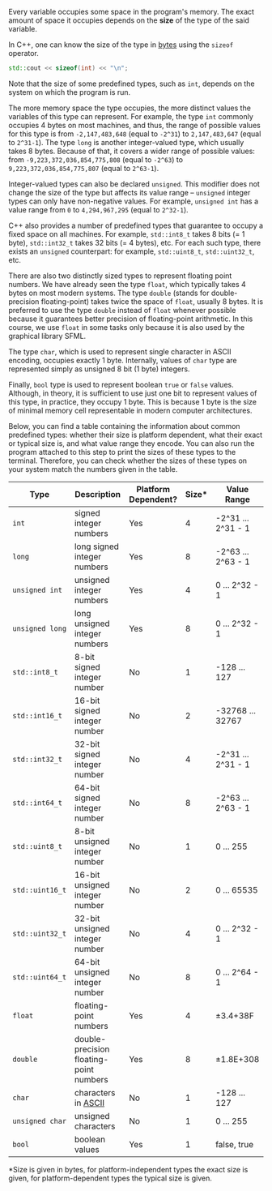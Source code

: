 Every variable occupies some space in the program's memory. 
The exact amount of space it occupies depends on the 
**size** of the type of the said variable. 

In C++, one can know the size of the type in 
[bytes](https://en.wikipedia.org/wiki/Byte) 
using the `sizeof` operator.

```c++
std::cout << sizeof(int) << "\n";
```

Note that the size of some predefined types, such as `int`, depends 
on the system on which the program is run.

The more memory space the type occupies, 
the more distinct values the variables of this type can represent.
For example, the type `int` commonly occupies 4 bytes on
most machines, and thus, the range of possible values for this type 
is from `-2,147,483,648` (equal to `-2^31`) to `2,147,483,647` (equal to `2^31-1`).
The type `long` is another integer-valued type, which usually takes 8 bytes.
Because of that, it covers a wider range of possible values:
from `-9,223,372,036,854,775,808` (equal to `-2^63`) to `9,223,372,036,854,775,807` (equal to `2^63-1`).

Integer-valued types can also be declared `unsigned`.
This modifier does not change the size of the type 
but affects its value range – `unsigned` integer types
can only have non-negative values.
For example, `unsigned int` has a value range 
from `0` to `4,294,967,295` (equal to `2^32-1`).

C++ also provides a number of predefined types that 
guarantee to occupy a fixed space on all machines. 
For example, `std::int8_t` takes 8 bits (= 1 byte),
`std::int32_t` takes 32 bits (= 4 bytes), etc. 
For each such type, there exists an `unsigned` counterpart: 
for example, `std::uint8_t`, `std::uint32_t`, etc.

There are also two distinctly sized types to represent
floating point numbers. We have already seen the type `float`,
which typically takes 4 bytes on most modern systems.
The type `double` (stands for double-precision floating-point)
takes twice the space of `float`, usually 8 bytes. 
It is preferred to use the type `double` instead of `float`
whenever possible because it guarantees better precision 
of floating-point arithmetic.
In this course, we use `float` in some tasks 
only because it is also used by the graphical library SFML.

The type `char`, which is used to represent single character 
in ASCII encoding, occupies exactly 1 byte.
Internally, values of `char` type are represented simply 
as unsigned 8 bit (1 byte) integers.

Finally, `bool` type is used to represent boolean `true` or `false` values.
Although, in theory, it is sufficient to use just one bit to represent 
values of this type, in practice, they occupy 1 byte.
This is because 1 byte is the size of minimal memory cell representable 
in modern computer architectures.

Below, you can find a table containing the information about common predefined types:
whether their size is platform dependent, what their exact or typical size is,
and what value range they encode. 
You can also run the program attached to this step to print 
the sizes of these types to the terminal. 
Therefore, you can check whether the sizes of these types on your system 
match the numbers given in the table.

| Type            | Description                                                | Platform Dependent? | Size* | Value Range        |
|-----------------|------------------------------------------------------------|---------------------|-------|--------------------|
| `int`           | signed integer numbers                                     | Yes                 | 4     | -2^31 ... 2^31 - 1 |
| `long`          | long signed integer numbers                                | Yes                 | 8     | -2^63 ... 2^63 - 1 |
| `unsigned int`  | unsigned integer numbers                                   | Yes                 | 4     | 0 ... 2^32 - 1     |
| `unsigned long` | long unsigned integer numbers                              | Yes                 | 8     | 0 ... 2^32 - 1     |
| `std::int8_t`   | 8-bit signed integer number                                | No                  | 1     | -128 ... 127       |
| `std::int16_t`  | 16-bit signed integer number                               | No                  | 2     | -32768 ... 32767   |
| `std::int32_t`  | 32-bit signed integer number                               | No                  | 4     | -2^31 ... 2^31 - 1 |
| `std::int64_t`  | 64-bit signed integer number                               | No                  | 8     | -2^63 ... 2^63 - 1 |
| `std::uint8_t`  | 8-bit unsigned integer number                              | No                  | 1     | 0 ... 255          |
| `std::uint16_t` | 16-bit unsigned integer number                             | No                  | 2     | 0 ... 65535        |
| `std::uint32_t` | 32-bit unsigned integer number                             | No                  | 4     | 0 ... 2^32 - 1     |
| `std::uint64_t` | 64-bit unsigned integer number                             | No                  | 8     | 0 ... 2^64 - 1     |
| `float`         | floating-point numbers                                     | Yes                 | 4     | ±3.4+38F           |
| `double`        | double-precision floating-point numbers                    | Yes                 | 8     | ±1.8E+308          |
| `char`          | characters in [ASCII](https://en.wikipedia.org/wiki/ASCII) | No                  | 1     | -128 ... 127       |
| `unsigned char` | unsigned characters                                        | No                  | 1     | 0 ... 255          |
| `bool`          | boolean values                                             | Yes                 | 1     | false, true        |


*Size is given in bytes, for platform-independent types the exact size is given, 
for platform-dependent types the typical size is given. 







